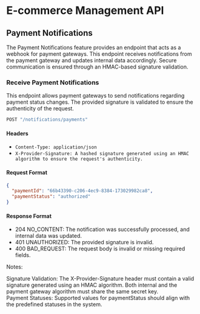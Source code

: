 # E-commerce Management API

## Payment Notifications

The Payment Notifications feature provides an endpoint that acts as a webhook for payment gateways. This endpoint receives notifications from the payment gateway and updates internal data accordingly. Secure communication is ensured through an HMAC-based signature validation.

### Receive Payment Notifications

This endpoint allows payment gateways to send notifications regarding payment status changes. The provided signature is validated to ensure the authenticity of the request.

```js
POST "/notifications/payments"
```

#### Headers

- `Content-Type: application/json`
- `X-Provider-Signature: A hashed signature generated using an HMAC algorithm to ensure the request's authenticity.`

#### Request Format

```json
{
  "paymentId": "66b43390-c206-4ec9-8384-173029982ca8",
  "paymentStatus": "authorized"
}
```

#### Response Format

- 204 NO_CONTENT: The notification was successfully processed, and internal data was updated.
- 401 UNAUTHORIZED: The provided signature is invalid.
- 400 BAD_REQUEST: The request body is invalid or missing required fields.

Notes:

Signature Validation: The X-Provider-Signature header must contain a valid signature generated using an HMAC algorithm. Both internal and the payment gateway algorithm must share the same secret key.<br/>
Payment Statuses: Supported values for paymentStatus should align with the predefined statuses in the system.
